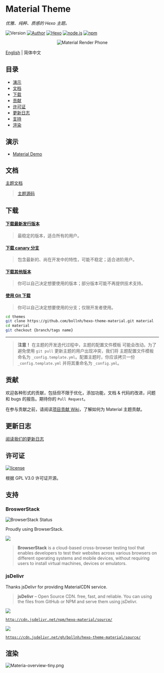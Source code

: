 
<h1>Material Theme</h1>

<i>优雅、纯粹、质感的 Hexo 主题。</i>

<p>
<img alt="Version" src="https://img.shields.io/badge/version-1.5.6-757575.svg?style=flat-square"/>
<a href="https://blh.im"><img alt="Author" src="https://img.shields.io/badge/author-bollnh-red.svg?style=flat-square"/></a>
<a href="https://hexo.io"><img alt="Hexo" src="https://img.shields.io/badge/hexo-3.0+-0e83cd.svg?style=flat-square"/></a>
<a href="https://nodejs.org/"><img alt="node.js" src="https://img.shields.io/badge/node.js-6.0%2B-43853d.svg?style=flat-square"/></a>
<a href="https://www.npmjs.com/package/hexo-material"><img alt="npm" src="https://img.shields.io/npm/dt/hexo-material.svg?style=flat-square"/></a>
</p>

<p align="center">
<img src="https://i.loli.net/2017/09/07/59b1367f76fdb.png" alt="Material Render Phone">
</p>

[English](./README.md) | 简体中文


## 目录

- [演示](#演示)
- [文档](#文档)
- [下载](#download-下载)
- [贡献](#contributing-贡献)
- [许可证](#license-许可证)
- [更新日志](#changelog-更新日志)
- [支持](#support-支持)
- [渲染](#render-渲染)


## 演示

- [Material Demo](https://bollnh.github.io/material-demo/)

## 文档

[主题文档](https://neko-dev.github.io/material-theme-docs/#/)

> [主题源码](https://github.com/neko-dev/material-theme-docs)

## 下载

#### [下载最新发行版本](https://github.com/bollnh/hexo-theme-material/releases/latest)

> 最稳定的版本，适合所有的用户。

#### [下载 canary 分支](https://github.com/bollnh/hexo-theme-material/archive/canary.zip)

> 包含最新的、尚在开发中的特性，可能不稳定；适合进阶用户。

#### [下载其他版本](https://github.com/bollnh/hexo-theme-material/releases)

> 你可以自己决定想要使用的版本；部分版本可能不再提供技术支持。

#### [使用 Git 下载](https://github.com/bollnh/hexo-theme-material/releases)

> 你可以自己决定想要使用的分支；仅限开发者使用。

```bash
cd themes
git clone https://github.com/bollnh/hexo-theme-material.git material
cd material
git checkout {branch/tags name}
```

----

> **注意！** 在主题的开发迭代过程中，主题的配置文件模板 可能会改动。为了避免使用 `git pull` 更新主题的用户出现冲突，我们将 主题配置文件模板 命名为 `_config.template.yml`。配置主题时，你应该拷贝一份 `_config.template.yml` 并将其重命名为 `_config.yml`。

## 贡献

欢迎各种形式的贡献，包括但不限于优化，添加功能，文档 & 代码的改进，问题和 bugs 的报告。期待你的 `Pull Request`。

在参与贡献之前，请阅读[项目贡献 Wiki](https://github.com/bollnh/hexo-theme-material/wiki)，了解如何为 Material 主题贡献。

## 更新日志

[阅读我们的更新日志](https://github.com/bollnh/hexo-theme-material/releases)

## 许可证

[![license](https://img.shields.io/github/license/bollnh/hexo-theme-material.svg?style=flat-square)](https://github.com/bollnh/hexo-theme-material/blob/master/LICENSE)

根据 GPL V3.0 许可证开源。

## 支持

### BroswerStack

![BrowserStack Status](https://www.browserstack.com/automate/badge.svg?badge_key=V1VkWmJMRjJqcHBjN1BIVFRlNzExM05XUk5hemcydEpZTHRBdGd5V244ST0tLTlvNklDT1NuVXFDaTh0RDBnQ3RCdXc9PQ==--c986c45d7c10a3264f46b414944d6393ba74ea22%)

Proudly using BrowserStack.

[![](https://i.loli.net/2017/09/27/59cbc16b0f8b4.png)](https://www.browserstack.com/)

> **BrowserStack** is a cloud-based cross-browser testing tool that enables developers to test their websites across various browsers on different operating systems and mobile devices, without requiring users to install virtual machines, devices or emulators.

### jsDelivr

Thanks jsDelivr for providing MaterialCDN service.

> **jsDelivr** – Open Source CDN. free, fast, and reliable. You can using the files from GitHub or NPM and serve them using jsDelivr.

[![](https://data.jsdelivr.com/v1/package/npm/hexo-material/badge)](https://www.jsdelivr.com/package/npm/hexo-material)

[`http://cdn.jsdelivr.net/npm/hexo-material/source/`](http://cdn.jsdelivr.net/npm/hexo-material/source/)

[![](https://data.jsdelivr.com/v1/package/gh/bollnh/hexo-theme-material/badge)](https://www.jsdelivr.com/package/gh/bollnh/hexo-theme-material)

[`https://cdn.jsdelivr.net/gh/bollnh/hexo-theme-material/source/`](https://cdn.jsdelivr.net/gh/bollnh/hexo-theme-material/source/)

## 渲染

![Materia-overview-tiny.png](https://i.loli.net/2017/09/28/59cccb0b25520.png)
